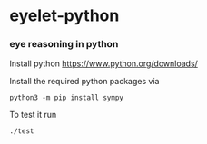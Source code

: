 # eyelet-python

### eye reasoning in python

Install python https://www.python.org/downloads/

Install the required python packages via
```
python3 -m pip install sympy
```

To test it run
```
./test
```
